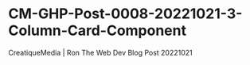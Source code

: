 # CM-GHP-Post-0008-20221021-3-Column-Card-Component
 CreatiqueMedia | Ron The Web Dev Blog Post 20221021
